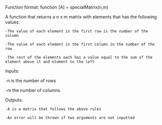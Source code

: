 Function format: function [A] = specialMatrix(n,m)

A function that returns a n x m matrix with elements that has the following values:

    -The value of each element in the first row is the number of the column
    
    -The value of each element in the first column in the number of the row
    
    -The rest of the elements each has a value equal to the sum of the element above it and element to the left
    
Inputs:

  -n is the number of rows
  
  -m the number of columns
  
Outputs:

    -A is a matrix that follows the above rules
    
    -An error will be thrown if two arguments are not inputted
